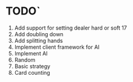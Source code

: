 # TODO`
 1. Add support for setting dealer hard or soft 17
 2. Add doubling down
 3. Add splitting hands
 4. Implement client framework for AI
 5. Implement AI
   1. Random
   2. Basic strategy
   3. Card counting